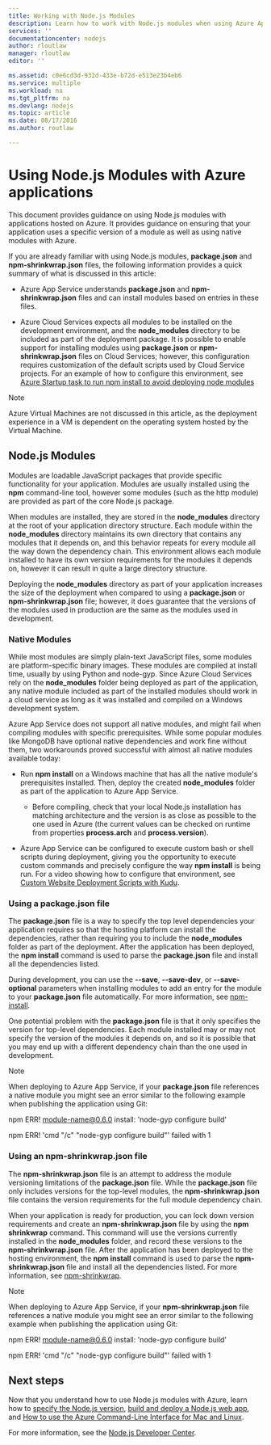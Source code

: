 ```yaml
---
title: Working with Node.js Modules
description: Learn how to work with Node.js modules when using Azure App Service or Cloud Services.
services: ''
documentationcenter: nodejs
author: rloutlaw
manager: rloutlaw
editor: ''

ms.assetid: c0e6cd3d-932d-433e-b72d-e513e23b4eb6
ms.service: multiple
ms.workload: na
ms.tgt_pltfrm: na
ms.devlang: nodejs
ms.topic: article
ms.date: 08/17/2016
ms.author: routlaw

---
```

# Using Node.js Modules with Azure applications
This document provides guidance on using Node.js modules with applications hosted on Azure. It provides guidance on ensuring that your application uses a specific version of a module as well as using native modules with Azure.

If you are already familiar with using Node.js modules, **package.json** and **npm-shrinkwrap.json** files, the following information provides a quick summary of what is discussed in this article:

* Azure App Service understands **package.json** and **npm-shrinkwrap.json** files and can install modules based on entries in these files.

* Azure Cloud Services expects all modules to be installed on the development environment, and the **node\_modules** directory to be included as part of the deployment package. It is possible to enable support for installing modules using **package.json** or **npm-shrinkwrap.json** files on Cloud Services; however, this configuration requires customization of the default scripts used by Cloud Service projects. For an example of how to configure this environment, see [Azure Startup task to run npm install to avoid deploying node modules](https://github.com/woloski/nodeonazure-blog/blob/master/articles/startup-task-to-run-npm-in-azure.markdown)

> [!NOTE]
> Azure Virtual Machines are not discussed in this article, as the deployment experience in a VM is dependent on the operating system hosted by the Virtual Machine.
>
>

## Node.js Modules
Modules are loadable JavaScript packages that provide specific functionality for your application. Modules are usually installed using the **npm** command-line tool, however some modules (such as the http module) are provided as part of the core Node.js package.

When modules are installed, they are stored in the **node\_modules** directory at the root of your application directory structure. Each module within the **node\_modules** directory maintains its own directory that contains any modules that it depends on, and this behavior repeats for every module all the way down the dependency chain. This environment allows each module installed to have its own version requirements for the modules it depends on, however it can result in quite a large directory structure.

Deploying the **node\_modules** directory as part of your application increases the size of the deployment when compared to using a **package.json** or **npm-shrinkwrap.json** file; however, it does guarantee that the versions of the modules used in production are the same as the modules used in development.

### Native Modules
While most modules are simply plain-text JavaScript files, some modules are platform-specific binary images. These modules are compiled at install time, usually by using Python and node-gyp. Since Azure Cloud Services rely on the **node\_modules** folder being deployed as part of the application, any native module included as part of the installed modules should work in a cloud service as long as it was installed and compiled on a Windows development system.

Azure App Service does not support all native modules, and might fail when compiling modules with specific prerequisites. While some popular modules like MongoDB have optional native dependencies and work fine without them, two workarounds proved successful with almost all native modules available today:

* Run **npm install** on a Windows machine that has all the native module's prerequisites installed. Then, deploy the created **node\_modules** folder as part of the application to Azure App Service.

  * Before compiling, check that your local Node.js installation has matching architecture and the version is as close as possible to the one used in Azure (the current values can be checked on runtime from properties **process.arch** and **process.version**).

* Azure App Service can be configured to execute custom bash or shell scripts during deployment, giving you the opportunity to execute custom commands and precisely configure the way **npm install** is being run. For a video showing how to configure that environment, see [Custom Website Deployment Scripts with Kudu](https://azure.microsoft.com/resources/videos/custom-web-site-deployment-scripts-with-kudu/).

### Using a package.json file

The **package.json** file is a way to specify the top level dependencies your application requires so that the hosting platform can install the dependencies, rather than requiring you to include the **node\_modules** folder as part of the deployment. After the application has been deployed, the **npm install** command is used to parse the **package.json** file and install all the dependencies listed.

During development, you can use the **--save**, **--save-dev**, or **--save-optional** parameters when installing modules to add an entry for the module to your **package.json** file automatically. For more information, see [npm-install](https://docs.npmjs.com/cli/install).

One potential problem with the **package.json** file is that it only specifies the version for top-level dependencies. Each module installed may or may not specify the version of the modules it depends on, and so it is possible that you may end up with a different dependency chain than the one used in development.

> [!NOTE]
> When deploying to Azure App Service, if your <b>package.json</b> file references a native module you might see an error similar to the following example when publishing the application using Git:
>
> npm ERR! module-name@0.6.0 install: 'node-gyp configure build'
>
> npm ERR! 'cmd "/c" "node-gyp configure build"' failed with 1
>
>

### Using an npm-shrinkwrap.json file
The **npm-shrinkwrap.json** file is an attempt to address the module versioning limitations of the **package.json** file. While the **package.json** file only includes versions for the top-level modules, the **npm-shrinkwrap.json** file contains the version requirements for the full module dependency chain.

When your application is ready for production, you can lock down version requirements and create an **npm-shrinkwrap.json** file by using the **npm shrinkwrap** command. This command will use the versions currently installed in the **node\_modules** folder, and record these versions to the **npm-shrinkwrap.json** file. After the application has been deployed to the hosting environment, the **npm install** command is used to parse the **npm-shrinkwrap.json** file and install all the dependencies listed. For more information, see [npm-shrinkwrap](https://docs.npmjs.com/cli/shrinkwrap).

> [!NOTE]
> When deploying to Azure App Service, if your <b>npm-shrinkwrap.json</b> file references a native module you might see an error similar to the following example when publishing the application using Git:
>
> npm ERR! module-name@0.6.0 install: 'node-gyp configure build'
>
> npm ERR! 'cmd "/c" "node-gyp configure build"' failed with 1
>
>

## Next steps
Now that you understand how to use Node.js modules with Azure, learn how to [specify the Node.js version](https://github.com/squillace/nodejs-microservice), [build and deploy a Node.js web app](app-service/quickstart-nodejs.md), and [How to use the Azure Command-Line Interface for Mac and Linux](https://azure.microsoft.com/blog/using-windows-azure-with-the-command-line-tools-for-mac-and-linux/).

For more information, see the [Node.js Developer Center](/azure/developer/javascript/).

[specify the Node.js version]: ./app-service/overview.md
[How to use the Azure Command-Line Interface for Mac and Linux]:cli-install-nodejs.md
[Custom Website Deployment Scripts with Kudu]: https://channel9.msdn.com/Shows/Azure-Friday/Custom-Web-Site-Deployment-Scripts-with-Kudu-with-David-Ebbo

